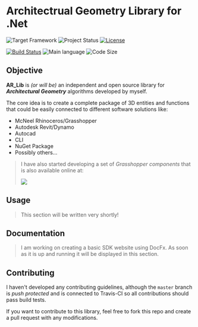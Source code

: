 # Architectrual Geometry Library for .Net

![Target Framework](https://img.shields.io/badge/Target%20Framework-.Net%20Standard-blueviolet.svg)
![Project Status](https://img.shields.io/badge/Status-Under%20Development-red.svg)
[![License](https://img.shields.io/github/license/AlanRynne/AR_Lib.svg)](https://github.com/AlanRynne/AR_Lib/blob/master/LICENSE)

[![Build Status](https://travis-ci.com/AlanRynne/AR_Lib.svg?branch=master)](https://travis-ci.com/AlanRynne/AR_Lib)
![Main language](https://img.shields.io/github/languages/top/AlanRynne/AR_Lib.svg)
![Code Size](https://img.shields.io/github/languages/code-size/AlanRynne/AR_Lib.svg)

## Objective

**AR_Lib** is *(or will be)* an independent and open source library for ***Architectural Geometry*** algorithms developed by myself.

The core idea is to create a complete package of 3D entities and functions that could be easily connected to different software solutions like:

* McNeel Rhinoceros/Grasshopper
* Autodesk Revit/Dynamo
* Autocad
* CLI
* NuGet Package
* Possibly others...

> I have also started developing a set of *Grasshopper components* that is also available online at:
>
> [![](https://img.shields.io/badge/Child%20Project-Rhino%2FGrasshopper-green.svg)](https://github.com/AlanRynne/AR_Grasshopper)

## Usage

> This section will be written very shortly!

## Documentation

> I am working on creating a basic SDK website using DocFx. As soon as it is up and running it will be displayed in this section.

## Contributing

I haven't developed any contributing guidelines, although the `master` branch is *push protected* and is connected to Travis-CI so all contributions should pass build tests.

If you want to contribute to this library, feel free to fork this repo and create a pull request with any modifications.
